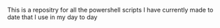 This is a repositry for all the powershell scripts I have currently made to date that I use in my day to day
